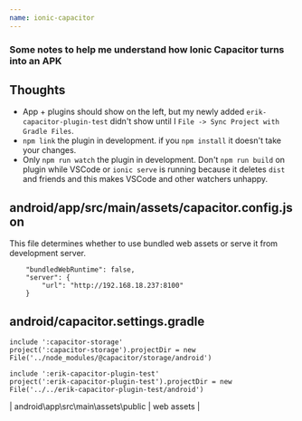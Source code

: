 ```yaml
---
name: ionic-capacitor
---
```


### Some notes to help me understand how Ionic Capacitor turns into an APK

## Thoughts

 * App + plugins should show on the left, but my newly added `erik-capacitor-plugin-test` didn't show until I `File -> Sync Project with Gradle Files`.
 * `npm link` the plugin in development. if you `npm install` it doesn't take your changes.
 * Only `npm run watch` the plugin in development. Don't `npm run build` on plugin while VSCode or `ionic serve` is running because it deletes `dist` and friends and this makes VSCode and other watchers unhappy.

## android/app/src/main/assets/capacitor.config.json

This file determines whether to use bundled web assets or serve it from development server.

```
	"bundledWebRuntime": false,
	"server": {
		"url": "http://192.168.18.237:8100"
	}
```

## android/capacitor.settings.gradle

```
include ':capacitor-storage'
project(':capacitor-storage').projectDir = new File('../node_modules/@capacitor/storage/android')

include ':erik-capacitor-plugin-test'
project(':erik-capacitor-plugin-test').projectDir = new File('../../erik-capacitor-plugin-test/android')
```

| android\app\src\main\assets\public | web assets | 
